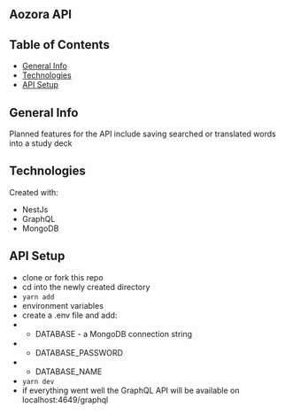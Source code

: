 ## Aozora API

## Table of Contents
* [General Info](#general-info)
* [Technologies](#technologies)
* [API Setup](#api-setup)

## General Info
Planned features for the API include saving searched or translated words into a study deck

## Technologies
Created with:
* NestJs
* GraphQL
* MongoDB

## API Setup
- clone or fork this repo
- cd into the newly created directory
- `yarn add`
- environment variables
- create a .env file and add:
- - DATABASE - a MongoDB connection string
- - DATABASE_PASSWORD
- - DATABASE_NAME
- `yarn dev`
- if everything went well the GraphQL API will be available on localhost:4649/graphql
